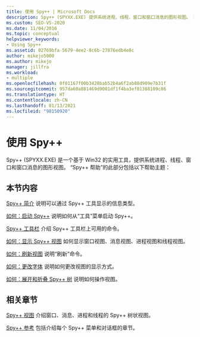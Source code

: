 ```yaml
---
title: 使用 Spy++ | Microsoft Docs
description: Spy++ (SPYXX.EXE) 提供系统进程、线程、窗口和窗口消息的图形视图。 在此处查看相关文章的链接。
ms.custom: SEO-VS-2020
ms.date: 11/04/2016
ms.topic: conceptual
helpviewer_keywords:
- Using Spy++
ms.assetid: 02769bfa-5679-4ee2-8c6b-27876edb4e8c
author: mikejo5000
ms.author: mikejo
manager: jillfra
ms.workload:
- multiple
ms.openlocfilehash: 0f01167f00b3428bab52b4a6f2ab88d909e7b31f
ms.sourcegitcommit: 957da60a881469d9001df1f4ba3ef01388109c86
ms.translationtype: HT
ms.contentlocale: zh-CN
ms.lasthandoff: 01/13/2021
ms.locfileid: "98150920"
---
```

# <a name="using-spy"></a>使用 Spy++
Spy++ (SPYXX.EXE) 是一个基于 Win32 的实用工具，提供系统进程、线程、窗口和窗口消息的图形视图。 “Spy++ 帮助”的此部分包括以下帮助主题：

## <a name="in-this-section"></a>本节内容
 [Spy++ 简介](../debugger/introducing-spy-increment.md) 说明可以通过 Spy++ 工具显示的信息类型。

 [如何：启动 Spy++](../debugger/how-to-start-spy-increment.md) 说明如何从“工具”菜单启动 Spy++。

 [Spy++ 工具栏](../debugger/spy-increment-toolbar.md) 介绍 Spy++ 工具栏上可用的命令。

 [如何：显示 Spy++ 视图](../debugger/how-to-display-spy-increment-views.md) 如何显示窗口视图、消息视图、进程视图和线程视图。

 [如何：刷新视图](../debugger/how-to-refresh-the-view.md) 说明“刷新”命令。

 [如何：更改字体](../debugger/how-to-change-fonts.md) 说明如何更改视图的显示方式。

 [如何：展开和折叠 Spy++ 树](../debugger/how-to-expand-and-collapse-spy-increment-trees.md) 说明如何操作视图。

## <a name="related-sections"></a>相关章节
 [Spy++ 视图](../debugger/spy-increment-views.md) 介绍窗口、消息、进程和线程的 Spy++ 树状视图。

 [Spy++ 参考](../debugger/spy-increment-reference.md) 包括介绍每个 Spy++ 菜单和对话框的章节。